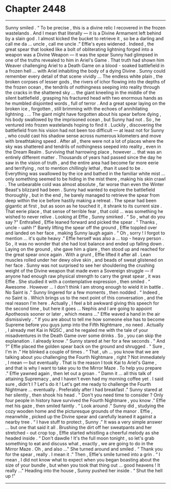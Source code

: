
# Chapter 2448


---

Sunny smiled .
“ To be precise , this is a divine relic I recovered in the frozen wastelands . And I mean that literally — it is a Divine Armament left behind by a slain god . I almost kicked the bucket to retrieve it , so be a darling and call me da ... uncle , call me uncle .”
Effie's eyes widened .
Indeed , the great spear that looked like a bolt of obliterating lightning forged into a weapon was a Divine Weapon — it was the spear Sunny had glimpsed in one of the truths revealed to him in Ariel's Game . That truth had shown him Weaver challenging Ariel to a Death Game on a blood - soaked battlefield in a frozen hell ... with Ariel inhabiting the body of a dying Divine . Sunny could remember every detail of that scene vividly ...
The endless white plain , the broken corpses of lesser gods , the rivers of ichor flowing into the depths of the frozen ocean , the tendrils of nothingness seeping into reality through the cracks in the shattered sky ... the giant kneeling in the middle of the silent battlefield , grasping his fractured head with two enormous hands as he mumbled disjointed words , full of terror .
And a great spear laying on the broken ice , forgotten , still brimming with the echoes of annihilating lightning .
... The giant might have forgotten about his spear before dying , his body swallowed by the imprisoned ocean , but Sunny had not . So , he ventured into frozen wastelands hoping to find it .
Luckily , discovering the battlefield from his vision had not been too difficult — at least not for Sunny , who could cast his shadow sense across numerous kilometers and move with breathtaking speed . After all , there were not a lot of places where the sky was shattered and tendrils of nothingness seeped into reality , even in the Dream Realm .
Surviving that harrowing place , however ... that was an entirely different matter . Thousands of years had passed since the day he saw in the vision of truth , and the entire area had become far more eerie and terrifying , not to mention chillingly lethal , than it used to be .
Everything was swallowed by the ice and bathed in the familiar white mist ... only something seemed to be hiding in the mist there , making his skin crawl . The unbearable cold was almost absolute , far worse than even the Winter Beast's blizzard had been .
Sunny had wanted to explore the battlefield thoroughly , but in the end , he barely managed to retrieve the spear from deep within the ice before hastily making a retreat . The spear had been gigantic at first , but as soon as he touched it , it shrank to its current size .
That eerie place , that sense of terrible fear , that cold ... was something he wished to never relive .
Looking at Effie , Sunny smirked .
“ So , what do you say ?"
Enthralled , Effie leaned forward and picked the spear .
“ Thanks , uncle - uahh !"
Barely lifting the spear off the ground , Effie toppled over and landed on her face , making Sunny laugh again .
“ Oh , sorry ! I forgot to mention ... it's quite heavy .”
Effie herself was also a ... top - heavy person . So , it was no wonder that she had lost balance and ended up falling down .
Laying on the ground , she gave him a glare , then stood up and reached for the great spear once again . With a grunt , Effie lifted it after all . Lean muscles rolled under her dewy olive skin , and beads of sweat glistened on her face .
Sunny was not surprised to see her shouldering the crushing weight of the Divine weapon that made even a Sovereign struggle — if anyone had enough raw physical strength to carry the great spear , it was Effie . She studied it with a contemplative expression , then smiled .
“ Awesome . However ... I don't think I am strong enough to wield it in battle . No Saint is ."
Sunny lingered for a few moments , then nodded .
“ Indeed , no Saint is . Which brings us to the next point of this conversation , and the real reason I'm here . Actually , I feel a bit awkward giving this speech for the second time , but here it goes ... Nephis and I are going to appoint Apotheosis sooner or later , which means ..."
Effie waved a hand in the air dismissively .
“ If you are about to tell me how someone else has to become Supreme before you guys jump into the Fifth Nightmare , no need . Actually , I already met Kai in NQSC , and he regaled me with the tale of your misadventures in the Death Game over some drinks . So , you can skip the explanation . I already know .”
Sunny stared at her for a few seconds .
" And ?"
Effie placed the golden spear back on the ground and shrugged .
" Sure , I'm in ."
He blinked a couple of times .
“ That , uh ... you know that we are talking about you challenging the Fourth Nightmare , right ? Not immediately , I mean — but eventually . That is the reason I took Kai to Ariel's Game , and that is why I want to take you to the Mirror Maze . To help you prepare ."
Effie yawned again , then let out a groan .
“ Damn it ... all this talk of attaining Supremacy , and I haven't even had my morning coffee yet . I said sure , didn't I ? Let's do it ! Let's get me ready to challenge the Fourth Nightmare ... eventually . Preferably after I had breakfast ."
Sunny stared at her silently , then shook his head .
" Don't you need time to consider ? Only four people in history have survived the Fourth Nightmare , you know .”
Effie met his gaze , then smiled faintly .
“ Look around .”
Sunny did , studying the cozy wooden home and the picturesque grounds of the manor .
Effie , meanwhile , picked up the Divine spear and carefully leaned it against a nearby tree .
“ I have stuff to protect , Sunny .”
It was a very simple answer ... but one that said it all .
Brushing the dirt off her sweatpants and her stretched - out crop top , Effie started whistling a cheerful melody as she headed inside .
“ Don't dawdle ! It's the full moon tonight , so let's grab something to eat and discuss what , exactly , we are going to do in the Mirror Maze . Oh , and also ..."
She turned around and smiled .
“ Thank you for the spear , really . I mean it .”
Then , Effie's smile turned into a grin .
“ I mean , I did not know what to expect when you began boasting about the size of your bundle , but when you took that thing out ... good heavens ! It really ..."
Heading into the house , Sunny pushed her inside .
“ Shut the hell up !"

---

